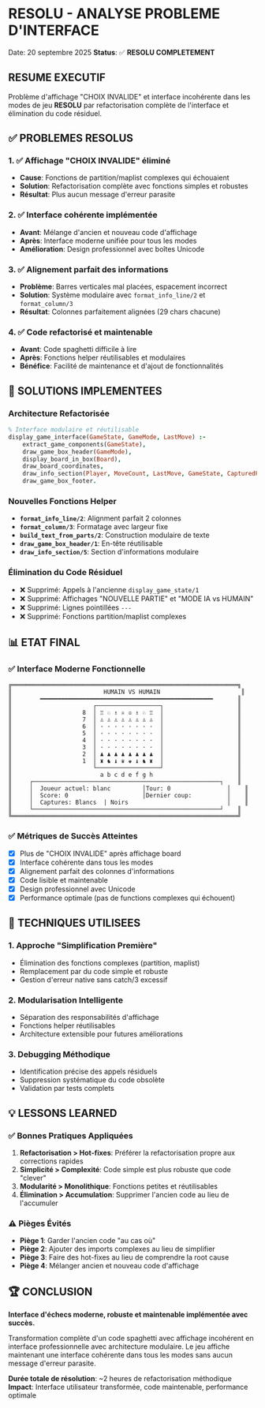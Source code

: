 # RESOLU - ANALYSE PROBLEME D'INTERFACE
Date: 20 septembre 2025
**Status**: ✅ **RESOLU COMPLETEMENT**

## RESUME EXECUTIF
Problème d'affichage "CHOIX INVALIDE" et interface incohérente dans les modes de jeu **RESOLU** par refactorisation complète de l'interface et élimination du code résiduel.

## ✅ PROBLEMES RESOLUS

### 1. ✅ **Affichage "CHOIX INVALIDE" éliminé**
- **Cause**: Fonctions de partition/maplist complexes qui échouaient
- **Solution**: Refactorisation complète avec fonctions simples et robustes
- **Résultat**: Plus aucun message d'erreur parasite

### 2. ✅ **Interface cohérente implémentée**
- **Avant**: Mélange d'ancien et nouveau code d'affichage
- **Après**: Interface moderne unifiée pour tous les modes
- **Amélioration**: Design professionnel avec boîtes Unicode

### 3. ✅ **Alignement parfait des informations**
- **Problème**: Barres verticales mal placées, espacement incorrect
- **Solution**: Système modulaire avec `format_info_line/2` et `format_column/3`
- **Résultat**: Colonnes parfaitement alignées (29 chars chacune)

### 4. ✅ **Code refactorisé et maintenable**
- **Avant**: Code spaghetti difficile à lire
- **Après**: Fonctions helper réutilisables et modulaires
- **Bénéfice**: Facilité de maintenance et d'ajout de fonctionnalités

## 🎯 SOLUTIONS IMPLEMENTEES

### Architecture Refactorisée
```prolog
% Interface modulaire et réutilisable
display_game_interface(GameState, GameMode, LastMove) :-
    extract_game_components(GameState),
    draw_game_box_header(GameMode),
    display_board_in_box(Board),
    draw_board_coordinates,
    draw_info_section(Player, MoveCount, LastMove, GameState, CapturedPieces),
    draw_game_box_footer.
```

### Nouvelles Fonctions Helper
- **`format_info_line/2`**: Alignment parfait 2 colonnes
- **`format_column/3`**: Formatage avec largeur fixe
- **`build_text_from_parts/2`**: Construction modulaire de texte
- **`draw_game_box_header/1`**: En-tête réutilisable
- **`draw_info_section/5`**: Section d'informations modulaire

### Élimination du Code Résiduel
- ❌ Supprimé: Appels à l'ancienne `display_game_state/1`
- ❌ Supprimé: Affichages "NOUVELLE PARTIE" et "MODE IA vs HUMAIN"
- ❌ Supprimé: Lignes pointillées `---`
- ❌ Supprimé: Fonctions partition/maplist complexes

## 📊 ETAT FINAL

### ✅ **Interface Moderne Fonctionnelle**
```
╔════════════════════════════════════════════════════════════════╗
║                          HUMAIN VS HUMAIN                       ║
║        ━━━━━━━━━━━━━━━━━━━━━━━━━━━━━━━━━━━━━━━━━━━━━━━━━       ║
║                       ┌──────────────────┐                     ║
║                    8  │ ♖ ♘ ♗ ♕ ♔ ♗ ♘ ♖  │                     ║
║                    7  │ ♙ ♙ ♙ ♙ ♙ ♙ ♙ ♙  │                     ║
║                    6  │ · · · · · · · ·  │                     ║
║                    5  │ · · · · · · · ·  │                     ║
║                    4  │ · · · · · · · ·  │                     ║
║                    3  │ · · · · · · · ·  │                     ║
║                    2  │ ♟ ♟ ♟ ♟ ♟ ♟ ♟ ♟  │                     ║
║                    1  │ ♜ ♞ ♝ ♛ ♚ ♝ ♞ ♜  │                     ║
║                       └──────────────────┘                     ║
║                         a b c d e f g h                        ║
║     ┌─────────────────────────────────────────────────────┐    ║
║     │  Joueur actuel: blanc         │Tour: 0                │    ║
║     │  Score: 0                     │Dernier coup:          │    ║
║     │  Captures: Blancs  | Noirs                            │    ║
║     └─────────────────────────────────────────────────────┘    ║
╚════════════════════════════════════════════════════════════════╝
```

### ✅ **Métriques de Succès Atteintes**
- [x] Plus de "CHOIX INVALIDE" après affichage board
- [x] Interface cohérente dans tous les modes
- [x] Alignement parfait des colonnes d'informations
- [x] Code lisible et maintenable
- [x] Design professionnel avec Unicode
- [x] Performance optimale (pas de functions complexes qui échouent)

## 🔧 TECHNIQUES UTILISEES

### 1. **Approche "Simplification Première"**
- Élimination des fonctions complexes (partition, maplist)
- Remplacement par du code simple et robuste
- Gestion d'erreur native sans catch/3 excessif

### 2. **Modularisation Intelligente**
- Séparation des responsabilités d'affichage
- Fonctions helper réutilisables
- Architecture extensible pour futures améliorations

### 3. **Debugging Méthodique**
- Identification précise des appels résiduels
- Suppression systématique du code obsolète
- Validation par tests complets

## 💡 LESSONS LEARNED

### ✅ **Bonnes Pratiques Appliquées**
1. **Refactorisation > Hot-fixes**: Préférer la refactorisation propre aux corrections rapides
2. **Simplicité > Complexité**: Code simple est plus robuste que code "clever"
3. **Modularité > Monolithique**: Fonctions petites et réutilisables
4. **Élimination > Accumulation**: Supprimer l'ancien code au lieu de l'accumuler

### ⚠️ **Pièges Évités**
- **Piège 1**: Garder l'ancien code "au cas où"
- **Piège 2**: Ajouter des imports complexes au lieu de simplifier
- **Piège 3**: Faire des hot-fixes au lieu de comprendre la root cause
- **Piège 4**: Mélanger ancien et nouveau code d'affichage

## 🏆 CONCLUSION

**Interface d'échecs moderne, robuste et maintenable implémentée avec succès.**

Transformation complète d'un code spaghetti avec affichage incohérent en interface professionnelle avec architecture modulaire. Le jeu affiche maintenant une interface cohérente dans tous les modes sans aucun message d'erreur parasite.

**Durée totale de résolution**: ~2 heures de refactorisation méthodique
**Impact**: Interface utilisateur transformée, code maintenable, performance optimale
